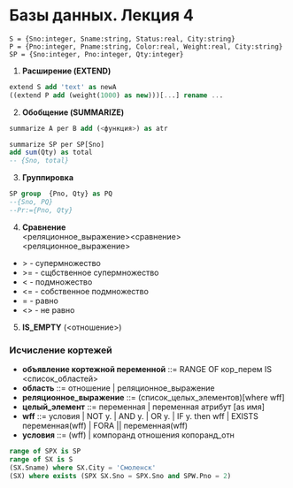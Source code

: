# Базы данных. Лекция 4
```
S = {Sno:integer, Sname:string, Status:real, City:string}
P = {Pno:integer, Pname:string, Color:real, Weight:real, City:string}
SP = {Sno:integer, Pno:integer, Qty:integer}
```

1. __Расширение (EXTEND)__

```sql
extend S add 'text' as newA
((extend P add (weight(1000) as new)))[...] rename ...
```

2. __Обобщение (SUMMARIZE)__
```sql
summarize A per B add (<функция>) as atr

summarize SP per SP[Sno]
add sum(Qty) as total
-- {Sno, total}
```

3. __Группировка__
```sql
SP group  {Pno, Qty} as PQ
--{Sno, PQ}
--Pr:={Pno, Qty}
```

4. __Сравнение__  
<реляционное_выражение><сравнение><реляционное_выражение>
- \>  - супермножество 
- \>= - сщбственное супермножество 
- \<  - подмножество 
- \<= - собственное подмножество 
- \=  - равно 
- \<> - не равно 

5. __IS_EMPTY__ (<отношение>)

###  Исчисление кортежей
- **объявление кортежной переменной** ::= RANGE OF кор_перем IS <список_областей>
- **область** ::= отношение | реляционное_выражение
- **реляционное_выражение** ::= (список_целых_элементов)[where wff]
- **целый_элемент** ::= переменная | переменная атрибут [as имя]
- **wff** ::= условия | NOT у. | AND у. | OR у. | IF у. then wff | EXISTS переменная(wff) | FORA || переменная(wff)
- **условия** ::= (wff) | компоранд отношения копоранд_отн
```sql
range of SPX is SP
range of SX is S
(SX.Sname) where SX.City = 'Смоленск'
(SX) where exists (SPX SX.Sno = SPX.Sno and SPW.Pno = 2)
```